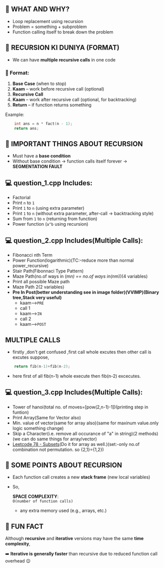 
## 🤔 WHAT AND WHY?

- Loop replacement using recursion
- Problem = something + subproblem
- Function calling itself to break down the problem

 
## 🌌 RECURSION KI DUNIYA (FORMAT)

- We can have **multiple recursive calls** in one code

### 🔁 Format:

1. **Base Case** (when to stop)
2. **Kaam** – work before recursive call (optional)
3. **Recursive Call**
4. **Kaam** – work after recursive call (optional, for backtracking)
5. **Return** – if function returns something

Example:
```cpp
    int ans = n * fact(n - 1);
    return ans;
```


## 🧠 IMPORTANT THINGS ABOUT RECURSION

- Must have a **base condition**
- Without base condition → function calls itself forever → **SEGMENTATION FAULT**



## 💻 question_1.cpp Includes:

- Factorial
- Print `n` to `1`
- Print `1` to `n` (using extra parameter)
- Print `1` to `n` (without extra parameter, after-call → backtracking style)
- Sum from `1` to `n` (returning from function)
- Power function (`a^b` using recursion)

 ## 💻 question_2.cpp Includes(Multiple Calls):

 - Fibonacci nth Term
 - Power Function(logarithmic)(TC:-reduce more than normal power_recursive)
 - Stair Path(Fibonnaci Type Pattern)
 - Maze Path(no.of ways in (m*n) == no.of ways in(n*m))(4 variables)
 - Print all possible Maze path
 - Maze Path 2(2 variables)
 - **Pre In Post(better understanding see in image folder)(VVIMP)(Binary tree,Stack very useful)**
    - kaam-->`PRE`
    - call 1
    - kaam-->`IN`
    - call 2
    - kaam-->`POST`
   
## MULTIPLE CALLS
- firstly ,don't get confused ,first call whole excutes then other call is excutes
suppose,
```cpp
    return fib(n-1)+fib(n-2);
```
- here first of all fib(n-1) whole execute then fib(n-2) excecutes.
  
 ## 💻 question_3.cpp Includes(Multiple Calls): 

 - Tower of hanoi(total no. of moves=[pow(2,n-1)-1])(printing step in funtion)
 - Print Array(Same for Vector also)
 - Min. value of vector(same for array also)(same for maxinum value.only logic something change)
 - Skip a Character(i.e. remove all occurance of "a" in string)(2 methods)(we can do same things for array/vector)
 - [Leetcode 78 - Subsets](https://leetcode.com/problems/subsets/)(Do it for array as well.)(set:-only no.of combination not permutation. so {2,1}={1,2})


## 🧵 SOME POINTS ABOUT RECURSION

- Each function call creates a new **stack frame** (new local variables)
- So,

    **SPACE COMPLEXITY**:  
    `O(number of function calls)`  
    + any extra memory used (e.g., arrays, etc.)



## 🎉 FUN FACT

Although **recursive** and **iterative** versions may have the same **time complexity**,

➡️ **Iterative is generally faster** than recursive due to reduced function call overhead 😉

